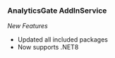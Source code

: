 ### AnalyticsGate AddInService

*New Features*
- Updated all included packages
- Now supports .NET8
